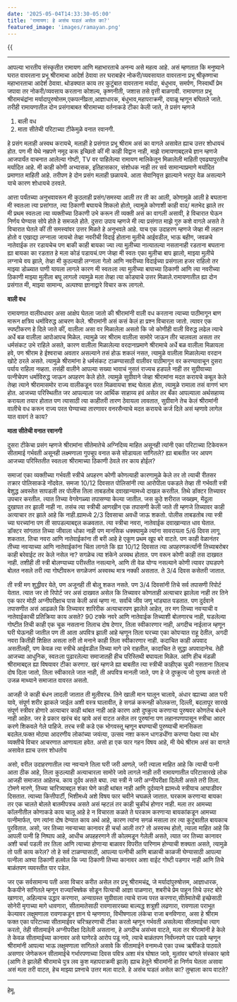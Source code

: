 ```yaml
---
date: '2025-05-04T14:33:30-05:00'
title: 'रामायण: हे असंच घडलं असेल का?'
featured_image: 'images/ramayan.png'
---
```


{{<audio src="audio/ramayan.wav">}}
<!--more-->
---

आपल्या भारतीय संस्कृतीत रामायण आणि महाभारताचे अनन्य असे महत्व आहे. असं म्हणतात कि मनुष्याने घरात वावरताना प्रभू श्रीरामाचा आदेर्श ठेवावा तर घराबाहेर नोकरी/व्यवसायात वावरताना प्रभू श्रीकृष्णाचा महाभारताचा आदेर्श ठेवावा. थोडक्यात काय तर कुटुंबात वावरताना मर्यादा, बंधुभाव, समर्पण, निस्वार्थी प्रेम जपावा तर नोकरी/व्यवसाय करताना कोशल्य, कृष्णनीती, जशास तसे वृत्ती बाळगावी. रामायणात प्रभू श्रीरामचंद्रांना मर्यादापुरुषोत्तम,एकपत्नीव्रता,आज्ञाधारक, बंधुभाव,महापराक्रमी, दयाळू म्हणून बघितले जाते. तरीही रामायणातील दोन प्रसंगाबाबत श्रीरामाच्या वर्तनाकडे टीका केली जाते, ते प्रसंग म्हणजे

1) बाली वध
2) माता सीतेची परिटाच्या टीकेमुळे वनात रवानगी.

हे प्रसंग मलाही अस्वथ करायचे, मलाही हे प्रसंगात प्रभू श्रीराम असं का वागले असावेत ह्याच उत्तर शोधायचं होत. पण मी येथे नम्रपणे नमूद करू इच्छितो कीं मी काही विद्वान नाही, माझे रामायणाबद्दलचे ज्ञान म्हणजे आजपार्यंत वाचनात आलेल्या गोष्टी, TV वर पाहिलेल्या रामायण मालिकेतून मिळालेली माहिती एवढ्यापुरतीच मर्यादित आहे. मी काही कोणी अभ्यासक, इतिहासकार, संशोधक नाही तर सर्व सामान्याप्रमाणे मर्यादित प्रमाणात माहिती आहे. तरीपण हे दोन प्रसंग मलाही छळायचे. आता सेवानिवृत्त झाल्याने भरपूर वेळ असल्याने याचे कारण शोधायचे ठरवले.

आत्ता पर्यंतच्या अनुभवावरून मी कुठलाही प्रसंग/समस्या आली तर ती का आली, कोणामुळे आली हे बघताना मी स्वतःला त्या प्रसांगात, त्या ठिकाणी बघायचे शिकलो होतो, त्यामुळे कोणाशी काही वाद/ मतभेद झाले तर मी प्रथम स्वतःला त्या व्यक्तीच्या ठिकाणी उभे करून ती व्यक्ती असं का वागली असावी, हे विचारात घेऊन निर्णय घेण्यास सोपे होते हे समजले होते. दुसरा उपाय म्हणजे मी त्या प्रसंगात माझे गुरु कशे वागले असते ते विचारात घेतले कीं ती समस्यांवर उत्तर मिळते हे अनुभवले आहे. याच एक उदाहरण म्हणजे जेव्हा मी लहान होतो व एखाद्या लग्नाला जायचो तेव्हा नवरीची विदाई होताना मुलीचे आईवडील, भाऊ बहीण, जवळचे नातेवाईक तर रडायचेच पण बाकी काही बायका ज्या त्या मुलीच्या नात्यातल्या नसतानाही रडताना बघताना ह्या बायका का रडतात हे मला कोडं पडायचं.पण जेव्हा मी स्वतः एका मुलीचा बाप झालो, माझ्या मुलीचे लग्नाचे वय झाले, तेव्हा मी कुठल्याही लग्नाला गेलो आणि नवरीच्या विदाईच्या प्रसंगाला हजर राहिलो तर माझ्या डोळ्यात पाणी यायला लागले कारण मी स्वतःला त्या मुलीच्या बापाच्या ठिकाणी आणि त्या नवरीच्या ठिकाणी माझ्या मुलीला बघू लागलो त्यामुळे मला तेव्हा त्या कोड्याचे उत्तर मिळाले.रामायणातील ह्या दोन प्रसंगात मी, माझ्या सामान्य, अल्पश्या ज्ञानाद्वारे विचार करू लागलो.

**वाली वध**

रामायणात वालीवधावर असा आक्षेप घेतला जातो की श्रीरामांनी वाली वध करताना त्याच्या पाठीमागून बाण मारून क्षत्रिय धर्माविरुद्ध आचरण केले. श्रीरामांनी असं कसं केलं हा प्रश्न विचारला जातो. त्यावर एक स्पष्टीकरण हे दिले जाते कीं, वालीला असा वर मिळालेला असतो कि जो कोणीही वाली विरुद्ध लढेल त्याचे अर्धे बळ वालीला आपोआपच मिळेल. त्यामुळे जर श्रीराम वालीला सामोरे जाऊन तीर चालवला असता तर धर्मसंकट उभे राहिले असते, कारण वालीला मिळालेल्या वरदानाप्रमाणे श्रीरामाचे अर्धे बळ वालीला मिळायला हवे, पण श्रीराम हे ईश्वराचा अवतार असल्याने तसं होऊ शकलं नसत, त्यामुळे वालीला मिळालेल्या वरदान खोटे ठरले असते. त्यामुळे श्रीरामांना हे धर्मसंकट टाळण्यासाठी वालीवर पाठीमागून वर करण्यावाचून दुसरा पर्याय राहिला नव्हता. तसंही वालीने आपल्या सख्या भावाचं नुसतं राज्यच हडपले नाही तर सुग्रीवाच्या पत्नीचेपण धर्माविरुद्ध जाऊन अपहरण केले होते. त्यामुळे सुग्रीवाने जेव्हा श्रीरामांना मदत करायचे कबूल केले तेव्हा त्याने श्रीरामासमोर राज्य वालीकडून परत मिळवायचा शब्द घेतला होता, त्यामुळे रामाला तसं वागणं भाग होत. आजच्या परिस्थितीत जर आपल्याला जर आर्थिक साहाय्य हवं असेल तर बँका आपल्याला अर्थसहाय्य करायला तयार होतात पण त्यासाठी त्या काहीतरी तारण ठेवायला लावतात, सुग्रीवाने तेच केलं श्रीरामांनी वालीचे वध करून राज्य परत घेण्याच्या तारणावर वनरसैन्याचे मदत करायचे कर्ज दिले असं म्हणावे लागेल यात वावगं ते काय?

**माता सीतेची वनात रवानगी**

दुसरा टीकेचा प्रसंग म्हणजे श्रीरामांना सीतेमातेचे अग्निदिव्य माहित असूनही त्यांनी एका परिटाच्या टिकेवरून सीतामाई गर्भवती असूनही लक्ष्मणाला गुपचूप वनात कसे सोडायला सांगितले? ह्या बाबतीत जर आपण आजच्या परिस्तितीत स्वतःला श्रीरामाच्या ठिकाणी ठेवले तर काय होईल?

समाजां एका व्यक्तीच्या गर्भवती स्त्रीचे अपहरण कोणी कोणत्याही कारणामुळे केले तर तो त्याची रीतसर तक्रार पोलिसाकडे नोंदवेल. समजा 10/12 दिवसात पोलिसांनी त्या आरोपीला पकडले तेव्हा ती गर्भवती स्त्री बेशुद्ध अवस्तेत सापडली तर पोलीस तिला ताबडतोब दवाखान्यामध्ये दाखल करतील. तिथे डॉक्टर तिच्यावर उपचार करतील. त्यात तिच्या वेगवेगळ्या तपासण्या केल्या जातील. जस कुठे शरीरात जख्खम, मेंदूला दुखापत तर झाली नाही ना. तसंच त्या स्त्रीची आणखीन एक तपासणी केली जाते ती म्हणजे तिच्यावर काही अत्याचार तर झाले आहे कि नाही.ह्यामध्ये 2/3 दिवसाचा अवधी जाऊ शकतो. पोलीस ताबडतोब त्या स्त्री च्या घरच्यांना पण ती सापडल्याबद्दल कळवतात. त्या स्त्रीचा नवरा, नातेवाईक दवाखान्यात धाव घेतात. डॉक्टर सांगतात तिच्या जीवाला धोका नाही पण मानसिक धक्क्यामुळे त्यांना सावरायला 5/6 दिवस लागू शकतात. तिचा नवरा आणि नातेवाईकांना ती बरी आहे हे एकूण प्रथम खूप बरे वाटते. पण काही वेळानंतर तीच्या नवऱ्याच्या आणि नातेवाईकांना चिंता लागते कि ह्या 10/12 दिवसात त्या अपहरणकर्त्यांनी तिच्याबरोबर काही बरेवाईट तर केले नसेल ना? सगळेच त्या शंकेने अस्वथ होतात. पण वरून कोणी काही तस दाखवत नाही. तशीही ती स्त्री बोलण्याच्या परीस्तीत नसल्याने, आणि ती वेळ योग्य नसल्याने कोणी त्यावर उघडपणे बोलत नसले तरी त्या गोष्टीवरून सगळेजणं अस्वस्थ मात्र नक्की असतात. ते 3/4 दिवस कसेतरी जातात.

ती स्त्री मग शुद्धीवर येते, पण अजूनही ती बोलू शकत नसते. पण 3/4 दिवसांनी तिचे सर्व तपासणी रिपोर्ट येतात. त्यात जर तो रिपोर्ट जर असं दाखवत असेल कि तिच्यावर कोणताही अत्याचार झालेला नाही तर तिने एक फार मोठी अग्नीपरीक्षाच पास केली असं म्हणा ना. सर्वांचे जीव जणू भांड्यात पडतात. पण दुर्दवाने तपासणीत असं आढळले कि तिच्यावर शारिरीक अत्याचारपण झालेले आहेत, तर मग तिच्या नवऱ्याची व नातेवाईकाची प्रतिक्रिया काय असते? 90 टक्के नवरे आणि नातेवाईक तिच्याशी बोलणारच नाही, घडलेल्या गोष्टीत तिची काही एक चूक नसताना तिलाच दोष देणार, तिला स्वीकारणार नाही, अगदीच नाईलाज म्हणून घरी घेऊनही जातील पण ती आता अपवित्र झाली आहे म्हणून तिला घरच्या एका कोपऱ्यात राहू देतील, अगदी नवरा कितीही शिक्षित असला तरी तो मनाने काही तिला स्वीकारणार नाही. कदाचित काही अपवाद असतीलही, पण केवळ त्या स्त्रीचे आईवडील तिच्या मागे उभे राहतील, कादाचित ते सुद्धा अपवादानेच. तेही आजच्या आधुनिक, स्वतःला पुढारलेल्या समाजातही हीच परिस्तिथी बघायला मिळेल. आणि हीच मंडळी श्रीरामाबद्दल ह्या विषयावर टीका करणार. खरं म्हणजे ह्या बाबतीत त्या स्त्रीची काहीएक चुकी नसताना तिलाच दोष दिला जातो, तिला स्वीकारले जात नाही, ती अपवित्र मानली जाते, पण हे जे दुष्क्रुत्य जो पुरुष करतो तो उजळ माथ्याने समाजात वावरत असतो.

आजही जे काही बंधन लादली जातात ती मुलीवरच. तिने खाली मान घालून चालावे, अंधार व्ह्याच्या आत घरी यावे, संपूर्ण शरीर झाकले जाईल अशी वस्त्र घालावीत, हे सगळं करूनही कोलकत्ता, दिल्ली, बदलापूर सारखे संपूर्ण स्त्रीवर होणारे अत्याचार काही थांबत नाही आहे कारण अशे दुष्क्रुत्य करणाऱ्या पुरुषवर कोणतेच बंधने नाही आहेत. जर हे प्रकार खरंच बंद व्हावे असं वाटत असेल तर पुरुषांना पण लहानपणापासून स्त्रीचा आदर करणे शिकवले गेले पाहिजे. तरच स्त्री कडे एक भोगवस्तू म्हणून बघण्याची पुरुष्याची मानसिकता बदलेल.फक्त मोठ्या आदरणीय लोकांच्या जयंत्या, उत्सव नशा करून धागडधींगा करण्या पेक्ष्या त्या थोर व्यक्तीचे विचार आचरणात आणायला हवेत. असो हा एक फार गहन विषय आहे, मी येथे श्रीराम असं का वागले असावेत ह्याच उत्तर शोधतोय

असो, वरील उदाहरणातील त्या नवऱ्याने तिला घरी जरी आणले, जरी त्याला माहित आहे कि त्याची पत्नी आता ठीक आहे, तिला कुठल्याही अत्याचारला सामोरे जावे लागले नाही तरी रामायणातील परिटासारखे लोक आजही समाजात आहेतच. काय दुर्दव असते बघा. त्या स्त्री ने जरी अग्नीपरीक्षा दिलेली असते तरी तिला. टोमणे मारणे, तिच्या चारित्र्याबद्दल शंका घेणे काही थांबत नाही आणि दुर्दव्याने ह्यामध्ये स्त्रीयाच आघाडीवर दिसतात. त्याच्या कित्तीपार्टी, भिशीमध्ये अशे विषय फार चवीने चघळले जातात. घरकाम करणाऱ्या बायका तर एक चालते बोलते बातमीपत्रच असते असं म्हटलं तर काही चुकीचं होणार नाही. मला तर आमच्या कॉलनीतील कोणाकडे काय चालू आहे हे न विचारता कळते ते घरकाम करणाऱ्या बायकांकडून आमच्या पत्नीमार्फत, पण त्यांना दोष देण्यात काय अर्थ आहे, कारण त्यांना सगळं मसाला तर त्या कुटुंबातील बायकाच पुरवितात. असो, जर तिच्या नवऱ्याच्या कानावर ही चर्चा आली तर? तो अस्वस्थ होतो, त्याला माहित आहे कि आपली पत्नी हि निष्पाप आहे, आधीच अपहहरणाने ती कोलमडून गेलेली असते, त्यात जर तिच्या कानावर अशी चर्चा पडली तर तिला आणि त्याच्या होणाऱ्या बाळावर विपरीत पारिणाम होण्याची शक्यता असते, त्यामुळे तो पती काय करेल? तो हे सर्व टाळण्यासाठी, आपल्या पत्नीची आणि बाळाची काळजी घेण्यासाठी आपल्या पत्नीला अश्या ठिकाणी हलवेल कि ज्या ठिकाणी तिच्या कानावर अशा वाईट गोष्टी पडणार नाही आणि तिचे बाळंतपण व्यवस्तीत पार पडेल.

जर एक सर्वसामान्य पती असा विचार करीत असेल तर प्रभू श्रीरामचंद्र, जे मर्यादांपुरुषोत्तम, आज्ञाधारक, कैकयीने सांगितले म्हणून राज्याभिषषेक सोडून पित्याची आज्ञा पाळणारा, शबरीचे प्रेम पाहून तिचे उस्ट बोरे खाणारा, अहिल्याच उद्धार करणारा, अन्याग्रस्त सुग्रीवाला त्याचे राज्य परत करणारा,सीतेमातेची इच्छेसाठी सोनेरी मृगाच्या मागे धावणारा, सीतामातेसाठी रावणासारख्या बाल्यद्ध शत्रूशी लढणारा, रावणाला पराभूत केल्यावर लक्षुमणाला रावणाकडून ज्ञान घे म्हणणारा, विभीषणाला लंकेचा राजा बनविणारा, असा हे श्रीराम फक्त एका परिटाच्या सीतामाईवर चरित्रहरणाची टीका करतो म्हणून गर्भवती असलेल्या सीतामाईचा त्याग करतो, तेही सीतामाईने अग्नीपरीक्षा दिलेली असताना, हे अगदीच असंभव वाटते, मला तर श्रीरामांनी हे केले ते केवळ सीतामाईच्या कानावर असे घाणेरडे आरोप पडू नये, त्याचे बाळंतपण निर्वंघ्नपणे पार पडावे म्हणून श्रीरामांनी आपल्या भाऊ लक्षुमणाला सांगितले असावे कि सीतामाईने वनामध्ये एका उच्च ऋषींकडे पाठवले असणार जेणेकरून सीतामाईचे गर्भारपणाच्या दिवस पवित्र अशा मंत्र घोषात जावे, मुलांवर चांगले संस्कार व्हावे (आणि ते झालेही श्रीरामाचे पुत्र लव कुश महापराक्रमी झाले) ह्याच हेतूने श्रीरामांनी हा निर्णय घेतला असावा असं मला तरी वाटत, हेच माझ्या प्रश्नाचे उत्तर मला वाटते. हे असंच घडलं असेल का? तुम्हाला काय वाटते?

---
हेमू.
